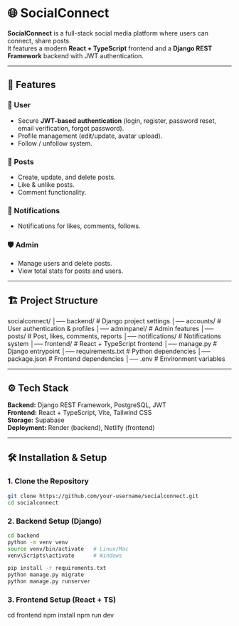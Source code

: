 # 🌐 SocialConnect

**SocialConnect** is a full-stack social media platform where users can connect, share posts.  
It features a modern **React + TypeScript** frontend and a **Django REST Framework** backend with JWT authentication.

---

## 🚀 Features

### 👤 User
- Secure **JWT-based authentication** (login, register, password reset, email verification, forgot password).
- Profile management (edit/update, avatar upload).
- Follow / unfollow system.

### 📌 Posts
- Create, update, and delete posts.
- Like & unlike posts.
- Comment functionality.

### 💬 Notifications
- Notifications for likes, comments, follows.

### 🛡️ Admin
- Manage users and delete posts.
- View total stats for posts and users.

---

## 🏗️ Project Structure

socialconnect/
│── backend/ # Django project settings
│── accounts/ # User authentication & profiles
│── adminpanel/ # Admin features
│── posts/ # Post, likes, comments, reports
│── notifications/ # Notifications system
│── frontend/ # React + TypeScript frontend
│── manage.py # Django entrypoint
│── requirements.txt # Python dependencies
│── package.json # Frontend dependencies
│── .env # Environment variables


---

## ⚙️ Tech Stack

**Backend:** Django REST Framework, PostgreSQL, JWT  
**Frontend:** React + TypeScript, Vite, Tailwind CSS  
**Storage:** Supabase  
**Deployment:** Render (backend), Netlify (frontend)  

---

## 🛠️ Installation & Setup

### 1. Clone the Repository
```bash
git clone https://github.com/your-username/socialconnect.git
cd socialconnect
```

### 2. Backend Setup (Django)
```bash
cd backend
python -m venv venv
source venv/bin/activate   # Linux/Mac
venv\Scripts\activate      # Windows

pip install -r requirements.txt
python manage.py migrate
python manage.py runserver
```

### 3. Frontend Setup (React + TS)
cd frontend
npm install
npm run dev
```

